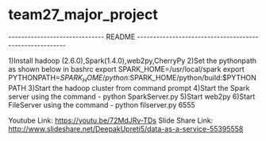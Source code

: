 # team27_major_project

------------------------------ README --------------------------------------------------------

1)Install hadoop (2.6.0),Spark(1.4.0),web2py,CherryPy
2)Set the pythonpath as shown below in bashrc
	export SPARK_HOME=/usr/local/spark
	export PYTHONPATH=$SPARK_HOME/python:$SPARK_HOME/python/build:$PYTHONPATH
3)Start the hadoop cluster from command prompt
4)Start the Spark server using the command  - python SparkServer.py
5)Start web2py 
6)Start FileServer using the command -  python filserver.py 6555

Youtube Link:	https://youtu.be/72MdJRv-TDs
Slide Share Link: http://www.slideshare.net/DeepakUpreti5/data-as-a-service-55395558
